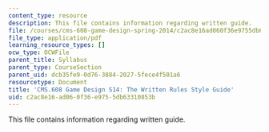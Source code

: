 ```yaml
---
content_type: resource
description: This file contains information regarding written guide.
file: /courses/cms-608-game-design-spring-2014/c2ac8e16ad060f36e9755db63310853b_MITCMS_608S14_WrittenGuide.pdf
file_type: application/pdf
learning_resource_types: []
ocw_type: OCWFile
parent_title: Syllabus
parent_type: CourseSection
parent_uid: dcb35fe9-0d76-3884-2027-5fece4f501a6
resourcetype: Document
title: 'CMS.608 Game Design S14: The Written Rules Style Guide'
uid: c2ac8e16-ad06-0f36-e975-5db63310853b
---
```

This file contains information regarding written guide.

